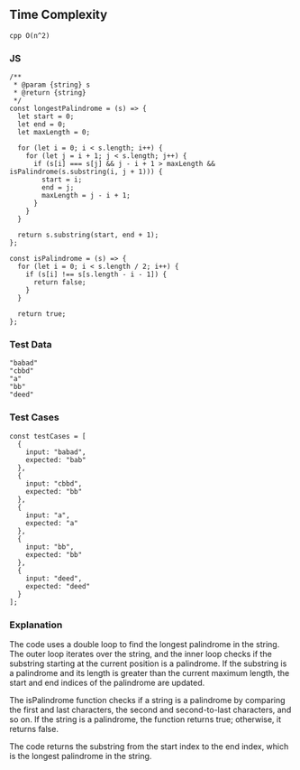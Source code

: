 ## Time Complexity
```cpp O(n^2) ```
### JS
```
/**
 * @param {string} s
 * @return {string}
 */
const longestPalindrome = (s) => {
  let start = 0;
  let end = 0;
  let maxLength = 0;

  for (let i = 0; i < s.length; i++) {
    for (let j = i + 1; j < s.length; j++) {
      if (s[i] === s[j] && j - i + 1 > maxLength && isPalindrome(s.substring(i, j + 1))) {
        start = i;
        end = j;
        maxLength = j - i + 1;
      }
    }
  }

  return s.substring(start, end + 1);
};

const isPalindrome = (s) => {
  for (let i = 0; i < s.length / 2; i++) {
    if (s[i] !== s[s.length - i - 1]) {
      return false;
    }
  }

  return true;
};
```

### Test Data
```
"babad"
"cbbd"
"a"
"bb"
"deed"
```

### Test Cases
```
const testCases = [
  {
    input: "babad",
    expected: "bab"
  },
  {
    input: "cbbd",
    expected: "bb"
  },
  {
    input: "a",
    expected: "a"
  },
  {
    input: "bb",
    expected: "bb"
  },
  {
    input: "deed",
    expected: "deed"
  }
];
```

### Explanation
The code uses a double loop to find the longest palindrome in the string. 
The outer loop iterates over the string, 
and the inner loop checks if the substring starting at the current position is a palindrome. 
If the substring is a palindrome and its length is greater than the current maximum length, 
the start and end indices of the palindrome are updated.

The isPalindrome function checks if a string is a palindrome by comparing the first and last characters, 
the second and second-to-last characters, and so on. 
If the string is a palindrome, the function returns true; otherwise, it returns false.

The code returns the substring from the start index to the end index, which is the longest palindrome in the string.
